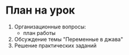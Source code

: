 # План на урок
1. Организационные вопросы:
   - план работы
2. Обсуждение темы "Переменные в джава"
3. Решение практических заданий 
